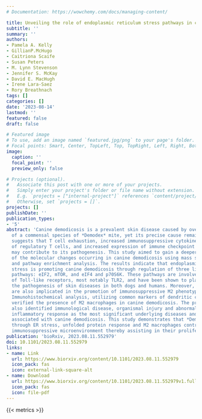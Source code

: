 ```yaml
---
# Documentation: https://wowchemy.com/docs/managing-content/

title: Unveiling the role of endoplasmic reticulum stress pathways in canine demodicosis
subtitle: ''
summary: ''
authors:
- Pamela A. Kelly
- GillianP.McHugo
- Caitriona Scaife
- Susan Peters
- M. Lynn Stevenson
- Jennifer S. McKay
- David E. MacHugh
- Irene Lara-Saez
- Rory Breathnach
tags: []
categories: []
date: '2023-08-14'
lastmod: ''
featured: false
draft: false

# Featured image
# To use, add an image named `featured.jpg/png` to your page's folder.
# Focal points: Smart, Center, TopLeft, Top, TopRight, Left, Right, BottomLeft, Bottom, BottomRight.
image:
  caption: ''
  focal_point: ''
  preview_only: false

# Projects (optional).
#   Associate this post with one or more of your projects.
#   Simply enter your project's folder or file name without extension.
#   E.g. `projects = ["internal-project"]` references `content/project/deep-learning/index.md`.
#   Otherwise, set `projects = []`.
projects: []
publishDate: ''
publication_types:
- '5'
abstract: 'Canine demodicosis is a prevalent skin disease caused by overpopulation
  of a commensal species of *Demodex* mite, yet its precise cause remains unknown. Research
  suggests that T cell exhaustion, increased immunosuppressive cytokines, induction
  of regulatory T cells, and increased expression of immune checkpoint inhibitors
  may contribute to its pathogenesis. This study aimed to gain a deeper understanding
  of the molecular changes occurring in canine demodicosis using mass spectrometry
  and pathway enrichment analysis. The results indicate that endoplasmic reticulum
  stress is promoting canine demodicosis through regulation of three linked signalling
  pathways: eIF2, mTOR, and eIF4 and p70S6K. These pathways are involved in the modulation
  of Toll-like receptors, most notably TLR2, and have been shown to play a role in
  the pathogenesis of skin diseases in both dogs and humans. Moreover, these pathways
  are also implicated in the promotion of immunosuppressive M2 phenotype macrophages.
  Immunohistochemical analysis, utilizing common markers of dendritic cells and macrophages,
  verified the presence of M2 macrophages in canine demodicosis. The proteomic analysis
  also identified immunological disease, organismal injury and abnormalities, and
  inflammatory response as the most significant underlying diseases and disorders
  associated with canine demodicosis. This study demonstrates that *Demodex* mites,
  through ER stress, unfolded protein response and M2 macrophages contribute to an
  immunosuppressive microenvironment thereby assisting in their proliferation.'
publication: 'bioRxiv, 2023.08.11.552979'
doi: 10.1101/2023.08.11.552979
links:
- name: Link
  url: https://www.biorxiv.org/content/10.1101/2023.08.11.552979
  icon_pack: fas
  icon: external-link-square-alt
- name: Download
  url: https://www.biorxiv.org/content/10.1101/2023.08.11.552979v1.full.pdf
  icon_pack: fas
  icon: file-pdf
---
```

{{< metrics >}}
